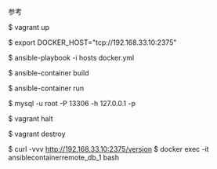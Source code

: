 参考



$ vagrant up

$ export DOCKER_HOST="tcp://192.168.33.10:2375"

$ ansible-playbook -i hosts docker.yml

$ ansible-container build

$ ansible-container run


$ mysql -u root -P 13306 -h 127.0.0.1 -p




$ vagrant halt

$ vagrant destroy

$ curl -vvv http://192.168.33.10:2375/version
$ docker exec -it ansiblecontainerremote_db_1 bash
